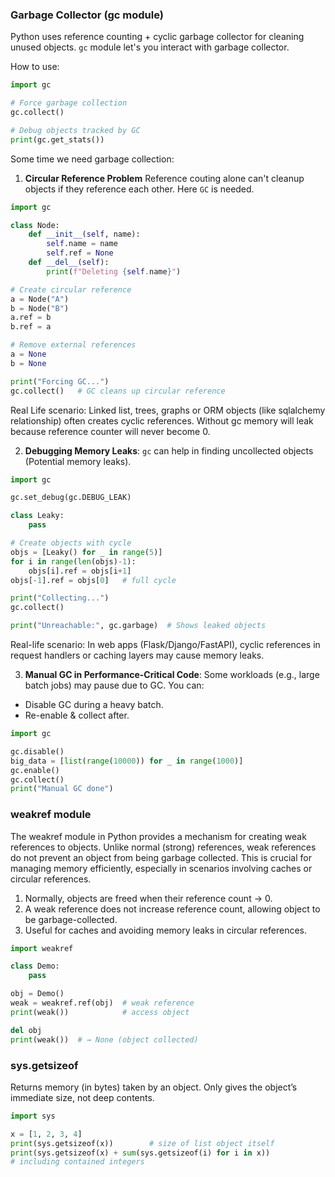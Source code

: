 ### Garbage Collector (gc module)
Python uses reference counting + cyclic garbage collector for cleaning unused objects.
`gc` module let's you interact with garbage collector.

How to use:
```python
import gc

# Force garbage collection
gc.collect()

# Debug objects tracked by GC
print(gc.get_stats())
```

Some time we need garbage collection:
1. **Circular Reference Problem**
Reference couting alone can't cleanup objects if they reference each other. Here `GC` is needed.

```python
import gc

class Node:
    def __init__(self, name):
        self.name = name
        self.ref = None
    def __del__(self):
        print(f"Deleting {self.name}")

# Create circular reference
a = Node("A")
b = Node("B")
a.ref = b
b.ref = a

# Remove external references
a = None
b = None

print("Forcing GC...")
gc.collect()   # GC cleans up circular reference
```

Real Life scenario:
Linked list, trees, graphs or ORM objects (like sqlalchemy relationship) often creates
cyclic references. Without gc memory will leak because reference counter will never 
become 0.

2. **Debugging Memory Leaks**:
`gc` can help in finding uncollected objects (Potential memory leaks).

```python
import gc

gc.set_debug(gc.DEBUG_LEAK)

class Leaky:
    pass

# Create objects with cycle
objs = [Leaky() for _ in range(5)]
for i in range(len(objs)-1):
    objs[i].ref = objs[i+1]
objs[-1].ref = objs[0]   # full cycle

print("Collecting...")
gc.collect()

print("Unreachable:", gc.garbage)  # Shows leaked objects
```
Real-life scenario:
In web apps (Flask/Django/FastAPI), cyclic references in request handlers or caching layers may cause memory leaks.

3. **Manual GC in Performance-Critical Code**: 
Some workloads (e.g., large batch jobs) may pause due to GC. You can:
- Disable GC during a heavy batch.
- Re-enable & collect after.

```python
import gc

gc.disable()
big_data = [list(range(10000)) for _ in range(1000)]
gc.enable()
gc.collect()
print("Manual GC done")
```

### weakref module
The weakref module in Python provides a mechanism for creating weak references to objects.
Unlike normal (strong) references, weak references do not prevent an object from being garbage collected.
This is crucial for managing memory efficiently, especially in scenarios involving caches or circular references.

1. Normally, objects are freed when their reference count → 0.
2. A weak reference does not increase reference count, allowing object to be garbage-collected.
3. Useful for caches and avoiding memory leaks in circular references.

```python
import weakref

class Demo:
    pass

obj = Demo()
weak = weakref.ref(obj)  # weak reference
print(weak())            # access object

del obj
print(weak())  # → None (object collected)
```

### sys.getsizeof
Returns memory (in bytes) taken by an object.
Only gives the object’s immediate size, not deep contents.

```python
import sys

x = [1, 2, 3, 4]
print(sys.getsizeof(x))        # size of list object itself
print(sys.getsizeof(x) + sum(sys.getsizeof(i) for i in x))  
# including contained integers
```
